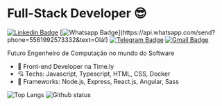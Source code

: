 # Full-Stack Developer 😎

[![Linkedin Badge](https://img.shields.io/badge/-LinkedIn-blue?style=flat-square&logo=Linkedin&logoColor=white&link=https://www.linkedin.com/in/arthurbarata/)](https://www.linkedin.com/in/arthurbarata/)
[![Whatsapp Badge](https://img.shields.io/badge/-Whatsapp-4CA143?style=flat-square&labelColor=4CA143&logo=whatsapp&logoColor=white&link=https://api.whatsapp.com/send?phone=5561992573332&text=Olá!)](https://api.whatsapp.com/send?phone=5561992573332&text=Olá!)
[![Telegram Badge](https://img.shields.io/badge/-Telegram-1ca0f1?style=flat-square&labelColor=1ca0f1&logo=telegram&logoColor=white&link=https://t.me/baratarthur)](https://t.me/baratarthur)
[![Gmail Badge](https://img.shields.io/badge/-Gmail-c14438?style=flat-square&logo=Gmail&logoColor=white&link=mailto:arthurpbarata@gmail.com)](mailto:arthurpbarata@gmail.com)

Futuro Engenheiro de Computação no mundo do Software

- 💼 Front-end Developer na Time.ly
- 💘 Techs: Javascript, Typescript, HTML, CSS, Docker
- 💓 Frameworks: Node.js, Express, React.js, Angular, Sass


![Top Langs](https://github-readme-stats.vercel.app/api/top-langs/?username=baratarthur&theme=dracula&layout=compact)
![Github status](https://github-readme-stats.vercel.app/api?username=baratarthur&theme=dracula&include_all_commits=true&count_private=true)

